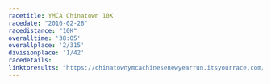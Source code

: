 ```yaml
---
racetitle: YMCA Chinatown 10K
racedate: "2016-02-28"
racedistance: "10K"
overalltime: '38:05'
overallplace: '2/315'
divisionplace: '1/42'
racedetails:
linktoresults: "https://chinatownymcachinesenewyearrun.itsyourrace.com/Results.aspx?id=7141&y=2016&eid=34828&g=A&amin=0&amax=199"
---
```


